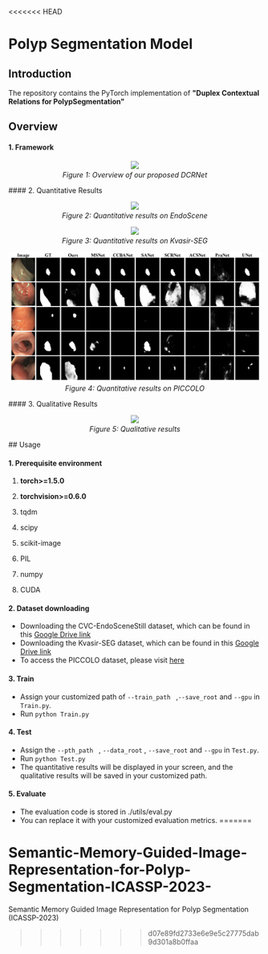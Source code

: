 <<<<<<< HEAD
# Polyp Segmentation Model

## Introduction

The repository contains the PyTorch implementation of **"Duplex Contextual Relations for PolypSegmentation"**

## Overview

####  1. Framework
<p align="center">
    <img src="imgs/framework.png"/> <br />
    <em> 
    Figure 1: Overview of our proposed DCRNet
    </em>
</p>
####  2. Quantitative Results
<p align="center">
    <img src="imgs/EndoScene.png"/> <br />
    <em> 
    Figure 2: Quantitative results on EndoScene
    </em>
</p>
<p align="center">
    <img src="imgs/Kvasir-SEG.png"/> <br />
    <em> 
    Figure 3: Quantitative results on Kvasir-SEG
    </em>
</p>
<p align="center">
    <img src="imgs/PICCOLO.png"/> <br />
    <em> 
    Figure 4: Quantitative results on PICCOLO
    </em>
</p>
####  3. Qualitative Results
<p align="center">
    <img src="imgs/visualization.png"/> <br />
    <em> 
    Figure 5: Qualitative results
    </em>
</p>
## Usage

#### 1. Prerequisite environment

1. **torch>=1.5.0**
2. **torchvision>=0.6.0**

3. tqdm

4. scipy

5. scikit-image

6. PIL

7. numpy

8. CUDA

#### 2. Dataset downloading

- Downloading the CVC-EndoSceneStill dataset, which can be found in this [Google Drive link](https://drive.google.com/file/d/1MuO2SbGgOL_jdBu3ffSf92feBtj8pbnw/view?usp=sharing)
- Downloading the Kvasir-SEG dataset, which can be found in this [Google Drive link](https://drive.google.com/file/d/1S9aV_CkvJcsouRN4zvjtyL1vDhBkGRqA/view?usp=sharing)
- To access the PICCOLO dataset, please visit [here](https://www.biobancovasco.org/en/Sample-and-data-catalog/Databases/PD178-PICCOLO-EN.html)

#### 3. Train

- Assign your customized path of `--train_path ` ,`--save_root` and `--gpu` in `Train.py`.
- Run `python Train.py `

#### 4. Test

- Assign the `--pth_path ` ,  `--data_root` ,  `--save_root` and `--gpu` in `Test.py`.
- Run `python Test.py `
- The quantitative results will be displayed in your screen, and the qualitative results will be saved in your customized path.

#### 5. Evaluate

- The evaluation code is stored in ./utils/eval.py
- You can replace it with your customized evaluation metrics.
=======
# Semantic-Memory-Guided-Image-Representation-for-Polyp-Segmentation-ICASSP-2023-
Semantic Memory Guided Image Representation for Polyp Segmentation (ICASSP-2023)
>>>>>>> d07e89fd2733e6e9e5c27775dab9d301a8b0ffaa
